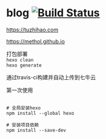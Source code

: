 # blog  [![Build Status](https://travis-ci.org/Methol/methol.github.io.svg?branch=write)](https://travis-ci.org/Methol/methol.github.io)


https://tuzhihao.com


https://methol.github.io





打包部署  
`hexo clean`  
`hexo generate`  

通过travis-ci构建并自动上传到七牛云

第一次使用  
```

# 全局安装hexo
npm install --global hexo

# 安装项目依赖
npm install --save-dev

```

